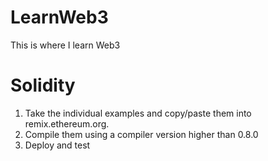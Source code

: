 # LearnWeb3
This is where I learn Web3

# Solidity
1. Take the individual examples and copy/paste them into remix.ethereum.org.
2. Compile them using a compiler version higher than 0.8.0
3. Deploy and test
